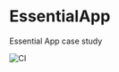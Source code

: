 # EssentialApp
Essential App case study

![CI](https://github.com/github/docs/actions/workflows/main.yml/badge.svg)
